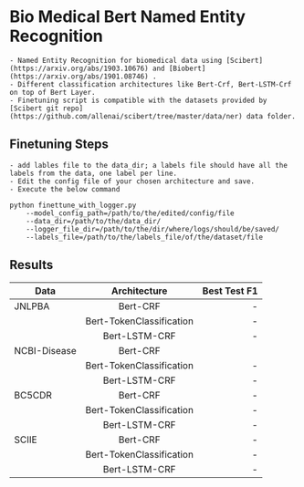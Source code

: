 # Bio Medical Bert Named Entity Recognition
    - Named Entity Recognition for biomedical data using [Scibert](https://arxiv.org/abs/1903.10676) and [Biobert](https://arxiv.org/abs/1901.08746) .
    - Different classification architectures like Bert-Crf, Bert-LSTM-Crf on top of Bert Layer.
    - Finetuning script is compatible with the datasets provided by [Scibert git repo](https://github.com/allenai/scibert/tree/master/data/ner) data folder.

## Finetuning Steps
    - add lables file to the data_dir; a labels file should have all the labels from the data, one label per line.
    - Edit the config file of your chosen architecture and save.
    - Execute the below command
```
python finettune_with_logger.py
    --model_config_path=/path/to/the/edited/config/file
    --data_dir=/path/to/the/data_dir/
    --logger_file_dir=/path/to/the/dir/where/logs/should/be/saved/
    --labels_file=/path/to/the/labels_file/of/the/dataset/file
```
## Results

| Data        | Architecture           | Best Test F1  |
| ------------- |:-------------:|      -----:          |
| JNLPBA        | Bert-CRF      |      -         |
|            | Bert-TokenClassification |   -        |
|               | Bert-LSTM-CRF      |    -          |
| NCBI-Disease      | Bert-CRF |  |
|       | Bert-TokenClassification     |   - |
|  | Bert-LSTM-CRF      |    - |
| BC5CDR        | Bert-CRF      |      -         |
|            | Bert-TokenClassification |   -        |
|               | Bert-LSTM-CRF      |    -          |
| SCIIE        | Bert-CRF      |      -         |
|            | Bert-TokenClassification |   -        |
|               | Bert-LSTM-CRF      |    -          |
